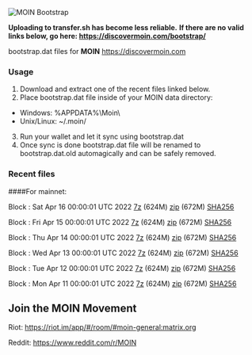 ![MOIN Bootstrap](https://i.imgur.com/KjM1jMp.jpg)

**Uploading to transfer.sh has become less reliable.**
**If there are no valid links below, go here: https://discovermoin.com/bootstrap/**

bootstrap.dat files for **MOIN** https://discovermoin.com

### Usage

1. Download and extract one of the recent files linked below.
2. Place bootstrap.dat file inside of your MOIN data directory:
 - Windows: %APPDATA%\Moin\
 - Unix/Linux: ~/.moin/
3. Run your wallet and let it sync using bootstrap.dat
4. Once sync is done bootstrap.dat file will be renamed to bootstrap.dat.old automagically and can be safely removed.


### Recent files

####For mainnet:

Block : Sat Apr 16 00:00:01 UTC 2022 [7z](https://transfer.sh/vkFeYP/bootstrap.dat.20220416.7z) (624M) [zip](https://transfer.sh/wjhUzF/bootstrap.dat.20220416.zip) (672M) [SHA256](https://transfer.sh/ct9zS8/sha256.txt)

Block : Fri Apr 15 00:00:01 UTC 2022 [7z](https://transfer.sh/yec01P/bootstrap.dat.20220415.7z) (624M) [zip](https://transfer.sh/22urtn/bootstrap.dat.20220415.zip) (672M) [SHA256](https://transfer.sh/U7HzcQ/sha256.txt)

Block : Thu Apr 14 00:00:01 UTC 2022 [7z](https://transfer.sh/XJFaEA/bootstrap.dat.20220414.7z) (624M) [zip](https://transfer.sh/NUHTRq/bootstrap.dat.20220414.zip) (672M) [SHA256](https://transfer.sh/u3djB3/sha256.txt)

Block : Wed Apr 13 00:00:01 UTC 2022 [7z](https://transfer.sh/GhDI1z/bootstrap.dat.20220413.7z) (624M) [zip](https://transfer.sh/zmsbwN/bootstrap.dat.20220413.zip) (672M) [SHA256](https://transfer.sh/KVd36u/sha256.txt)

Block : Tue Apr 12 00:00:01 UTC 2022 [7z](https://transfer.sh/Rwgvy2/bootstrap.dat.20220412.7z) (624M) [zip](https://transfer.sh/U0vlUi/bootstrap.dat.20220412.zip) (672M) [SHA256](https://transfer.sh/bmq5Rg/sha256.txt)

Block : Mon Apr 11 00:00:01 UTC 2022 [7z](https://transfer.sh/eRT7dF/bootstrap.dat.20220411.7z) (624M) [zip](https://transfer.sh/OeQxHo/bootstrap.dat.20220411.zip) (672M) [SHA256](https://transfer.sh/j8ebwG/sha256.txt)

## Join the MOIN Movement

Riot: https://riot.im/app/#/room/#moin-general:matrix.org

Reddit: https://www.reddit.com/r/MOIN
